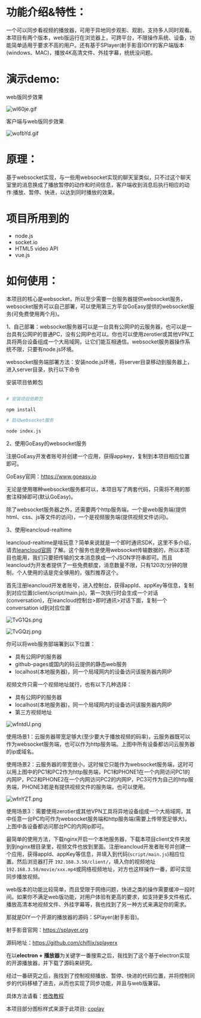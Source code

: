 
# 功能介绍&特性：

一个可以同步看视频的播放器，可用于异地同步观影、观剧，支持多人同时观看。
本项目有两个版本，web版运行在浏览器上，可跨平台，不限操作系统、设备，功能简单适用于要求不高的用户。还有基于SPlayer(射手影音)DIY的客户端版本(windows、MAC)，播放4K高清文件、外挂字幕，统统没问题。

# 演示demo:

web版同步效果

![wI60je.gif](https://s1.ax1x.com/2020/09/19/wI60je.gif)

客户端与web版同步效果

![wofbYd.gif](https://s1.ax1x.com/2020/09/20/wofbYd.gif)


# 原理：

基于websocket实现，与一些用websocket实现的聊天室类似，只不过这个聊天室里的消息换成了播放暂停的动作和时间信息，客户端收到消息后执行相应的动作:播放、暂停、快进，以达到同时播放的效果。

# 项目所用到的
 + node.js 
 + socket.io
 + HTML5 video API 
 + vue.js

# 如何使用：

本项目的核心是websocket，所以至少需要一台服务器提供websocket服务，websocket服务可以自己部署，可以使用第三方平台GoEasy提供的websocket服务(可免费使用两个月)。

1、自己部署：websocket服务器可以是一台具有公网IP的云服务器，也可以是一台具有公网IP的普通PC，没有公网IP也可以。你也可以使用zerotier或其他VPN工具将两台设备组成一个大局域网，让它们能互相通信。websocket服务器操作系统不限，只要有node.js环境。

websocket服务端部署方法：安装node.js环境，将server目录移动到服务器上，进入server目录，执行以下命令

安装项目依赖包
```bash

# 安装项目依赖包

npm install 

# 启动websocket服务

node index.js

```

2、使用GoEasy的websocket服务

注册GoEasy开发者账号并创建一个应用，获得appkey，复制到本项目相应位置即可。

GoEasy官网：https://www.goeasy.io

无论是使用哪种websocket服务都可以，本项目写了两套代码，只需将不用的那套注释掉即可(默认GoEasy)。

除了websocket服务器之外，还需要两个http服务端，一个是web服务端(提供html、css、js等文件的访问)，一个是视频服务端(提供视频文件访问)。

3、使用leancloud-realtime

leancloud-realtime是啥玩意？简单来说就是一个即时通讯SDK，这里不多介绍，请去[leancloud官网](https://leancloud.cn/docs/realtime_v2.html) 了解。这个服务也是使用websocket传输数据的，所以本项目也能用，我们只要把传输的文本消息换成一个JSON字符串即可。而且leancloud为开发者提供了一些免费额度，消息数量不限，只有120次/分钟的限制，个人使用的话是完全够用的，强烈推荐这个。

首先注册leancloud开发者账号，进入控制台，获得appId、appKey等信息，复制到对应位置(client/script/main.js)，第一次执行时会生成一个对话(conversation)，在leancloud控制台>即时通讯>对话下面，复制一个conversation id到对应位置

![TvG1Qs.png](https://s4.ax1x.com/2022/01/05/TvG1Qs.png)

![TvGQzj.png](https://s4.ax1x.com/2022/01/05/TvGQzj.png)


你可以将web服务部端署到以下位置：

+ 具有公网IP的服务器
+ github-pages或国内的码云提供的静态web服务
+ localhost(本地服务器)，同一个局域网内的设备访问该服务器内网IP

视频文件只需一个视频地址就行，也有以下几种选择：

+ 具有公网IP的服务器
+ localhost(本地服务器)，同一个局域网内的设备访问该服务器内网IP
+ 第三方视频地址

![wfntdU.png](https://s1.ax1x.com/2020/09/17/wfntdU.png)

使用场景1：云服务器带宽足够大(至少要大于播放视频的码率)，云服务器既可以作为websocket服务端，也可以作为http服务端。上图中所有设备都访问云服务器的ip或域名。

使用场景2：云服务器的带宽很小，这时候它只能作为websocket服务端，这时可以用上图中的PC1和PC2作为http服务端，PC1和PHONE1在一个内网访问PC1的内网IP，PC2和PHONE2在一个内网访问PC2的内网IP，PC3可作为自己的http服务端，PHONE3若是有提供视频文件的服务端，也可以使用。

![wfnYZT.png](https://s1.ax1x.com/2020/09/17/wfnYZT.png)

使用场景3：需要使用zerotier或其他VPN工具将异地设备组成一个大局域网，其中任意一台PC均可作为websocket服务端和http服务端(需要上传带宽足够大)。上图中各设备都访问那台PC的内网ip即可。

最简单的使用方法，下载nginx开启一个本地服务器，下载本项目client文件夹放到到nginx根目录里，视频文件也放到里面。注册leancloud开发者账号并创建一个应用，获得appId、appKey等信息，并填入到代码(`script/main.js`)相应位置。然后浏览器打开 `192.168.3.58/client/`，填入你的视频地址`192.168.3.58/movie/xxx.mp4`或网络视频地址，对方也这样操作一番，即可实现同步播放视频。

web版本的功能比较简单，而且受限于网络问题，快进之类的操作需要缓冲一段时间。如果你不满足web版功能，对用户体验有更高的要求，如支持更多文件格式、播放高清本地视频文件、外挂字幕等，我也找到了另一种方式来满足你的需求。

那就是DIY一个开源的播放器的源码：SPlayer(射手影音)。

射手影音官网：https://splayer.org

源码地址：https://github.com/chiflix/splayerx

在以**electron + 播放器**为关键字一番搜索之后，我找到了这个基于electron实现的开源播放器，并下载了源码来研究。

经过一番研究之后，我找到了控制视频播放、暂停、快进的代码位置，并将控制同步的代码移植了进去，从而也实现了同步功能，并且与web版兼容。

具体方法请看：[修改教程](how-to-modify-splayer.md)

本项目部分图标样式来源于此项目: [coplay](https://github.com/Justineo/coplay) 
